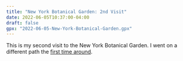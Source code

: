 ```yaml
---
title: "New York Botanical Garden: 2nd Visit"
date: 2022-06-05T10:37:00-04:00
draft: false
gpx: "2022-06-05-New-York-Botanical-Garden.gpx"
---
```


This is my second visit to the New York Botanical Garden. I went on a different path the [first time around](/tracks/New-York-Botanical-Garden-2022-05-29).
